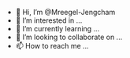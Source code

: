 - 👋 Hi, I’m @Mreegel-Jengcham
- 👀 I’m interested in ...
- 🌱 I’m currently learning ...
- 💞️ I’m looking to collaborate on ...
- 📫 How to reach me ...

<!---
Mreegel-Jengcham/Mreegel-Jengcham is a ✨ special ✨ repository because its `README.md` (this file) appears on your GitHub profile.
You can click the Preview link to take a look at your changes.
--->

